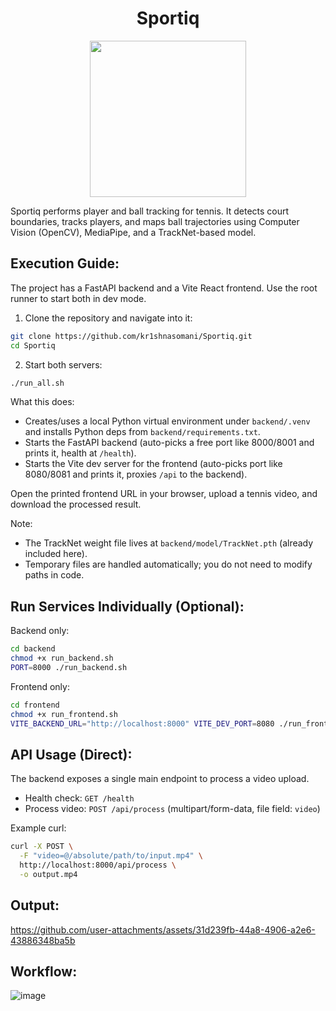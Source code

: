 <h1 align="center">Sportiq</h1>
<p align="center">
  <img src="https://github.com/user-attachments/assets/34e9b4e7-a768-4143-b819-fc726dbf96d3" height="250cm"/>
</p>
Sportiq performs player and ball tracking for tennis. It detects court boundaries, tracks players, and maps ball trajectories using Computer Vision (OpenCV), MediaPipe, and a TrackNet-based model.

## Execution Guide:

The project has a FastAPI backend and a Vite React frontend. Use the root runner to start both in dev mode.

1) Clone the repository and navigate into it:

```bash
git clone https://github.com/kr1shnasomani/Sportiq.git
cd Sportiq
```

2) Start both servers:

```bash
./run_all.sh
```

What this does:
- Creates/uses a local Python virtual environment under `backend/.venv` and installs Python deps from `backend/requirements.txt`.
- Starts the FastAPI backend (auto-picks a free port like 8000/8001 and prints it, health at `/health`).
- Starts the Vite dev server for the frontend (auto-picks port like 8080/8081 and prints it, proxies `/api` to the backend).

Open the printed frontend URL in your browser, upload a tennis video, and download the processed result.

Note:
- The TrackNet weight file lives at `backend/model/TrackNet.pth` (already included here).
- Temporary files are handled automatically; you do not need to modify paths in code.

## Run Services Individually (Optional):

Backend only:

```bash
cd backend
chmod +x run_backend.sh
PORT=8000 ./run_backend.sh
```

Frontend only:

```bash
cd frontend
chmod +x run_frontend.sh
VITE_BACKEND_URL="http://localhost:8000" VITE_DEV_PORT=8080 ./run_frontend.sh
```

## API Usage (Direct):

The backend exposes a single main endpoint to process a video upload.

- Health check: `GET /health`
- Process video: `POST /api/process` (multipart/form-data, file field: `video`)

Example curl:

```bash
curl -X POST \
  -F "video=@/absolute/path/to/input.mp4" \
  http://localhost:8000/api/process \
  -o output.mp4
```

## Output:

https://github.com/user-attachments/assets/31d239fb-44a8-4906-a2e6-43886348ba5b

## Workflow:

![image](https://github.com/user-attachments/assets/3a72bb94-7b6e-46e7-baf8-770a92bd4780)
